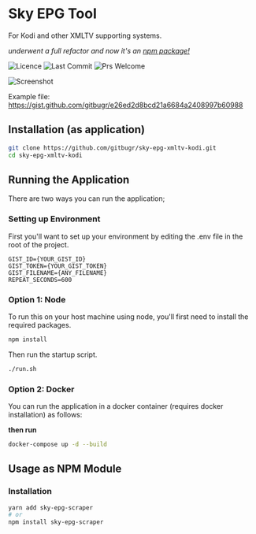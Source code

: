 # Sky EPG Tool

For Kodi and other XMLTV supporting systems.

_underwent a full refactor and now it's an [npm package!](https://www.npmjs.com/package/sky-epg-scraper)_

![Licence](https://img.shields.io/github/license/gitbugr/sky-epg-xmltv-kodi)
![Last Commit](https://img.shields.io/github/last-commit/gitbugr/sky-epg-xmltv-kodi)
![Prs Welcome](https://img.shields.io/badge/PRs-welcome-brightgreen)

![Screenshot](screenshot.png)

Example file: https://gist.github.com/gitbugr/e26ed2d8bcd21a6684a2408997b60988

## Installation (as application)

```bash
git clone https://github.com/gitbugr/sky-epg-xmltv-kodi.git
cd sky-epg-xmltv-kodi
```

## Running the Application

There are two ways you can run the application;

### Setting up Environment

First you'll want to set up your environment by editing the .env file in the root
of the project.

```env
GIST_ID={YOUR_GIST_ID}
GIST_TOKEN={YOUR_GIST_TOKEN}
GIST_FILENAME={ANY_FILENAME}
REPEAT_SECONDS=600
```

### Option 1: Node

To run this on your host machine using node, you'll first need to install the
required packages.

```bash
npm install
```

Then run the startup script.

```bash
./run.sh
```

### Option 2: Docker

You can run the application in a docker container (requires docker installation)
as follows:

**then run**

```bash
docker-compose up -d --build
```

## Usage as NPM Module

### Installation

```bash
yarn add sky-epg-scraper
# or
npm install sky-epg-scraper
```
